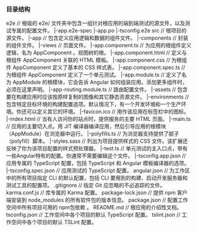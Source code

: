 
### 目录结构
e2e                                     // 根级的 e2e/ 文件夹中包含一组针对根应用的端到端测试的源文件，以及测试专属的配置文件。
|-app.e2e-spec 
|-app.po
|-tsconfig.e2e
src                                     // 根项目的源文件。
|-app                                   // 包含定义应用逻辑和数据的组件文件。
    |-components                        // 封装的组件文件。
    |-views                             // 页面文件。
    |-app.component.ts                  // 为应用的根组件定义逻辑，名为 AppComponent 。视图树的根。
    |-app.component.html                // 定义与根组件 AppComponent 关联的 HTML 模板。
    |-app.component.css                 // 为根组件 AppComponent 定义了基本的 CSS 样式表。
    |-app.component.spec.ts             // 为根组件 AppComponent 定义了一个单元测试。
    |-app.module.ts                     // 定义了名为 AppModule 的根模块，它会告诉 Angular 如何组装应用。添加更多组件时，必须在这里声明。
    |-app-routing.module.ts             // 路由配置文件。
|-assets                                // 包含要在构建应用时应该按原样复制的图像和其它静态资源文件。
|-environments                          // 包含特定目标环境的构建配置选项。默认情况下，有一个开发环境和一个生产环境。你还可以定义其它的环境。
|-favicon.ico                           // 用作该应用在标签栏中的图标。
|-index.html                            // 当有人访问你的站点时，提供服务的主要 HTML 页面。
|-main.ts                               // 应用的主要切入点。用 JIT 编译器编译应用，然后引导应用的根模块（AppModule）在浏览器中运行。
|-polyfills.ts                          // 为浏览器支持提供了腻子（polyfill）脚本。
|-styles.sass                           // 列出为项目提供样式的 CSS 文件。该扩展还反映了你为该项目配置的样式预处理器。
|-test.ts                               // 单元测试的主入口点，带有一些Angular特有的配置。你通常不需要编辑这个文件。
|-tsconfig.app.json                     // 应用专属的 TypeScript 配置，包括 TypeScript 和 Angular 模板编译器的选项。
|-tsconfig.spec.json                    // 应用测试的 TypeScript 配置。
angular.json                            // 为工作区中的所有项目指定 CLI 的默认配置，包括 CLI 要用到的构建、启动开发服务器和测试工具的配置项。
.gitignore                              // 指定 Git 应忽略的不必追踪的文件。
karma.conf.js                           // 库专属的 Karma 配置。
package-lock.json                       // 提供 npm 客户端安装到 node_modules 的所有软件包的版本信息。
package.json                            // 配置工作空间中所有项目可用的 npm包依赖 。
README.md                               // 根应用的介绍性文档。
tsconfig.json                           // 工作空间中各个项目的默认 TypeScript 配置。
tslint.json                             // 工作空间中各个项目的默认 TSLint 配置。
